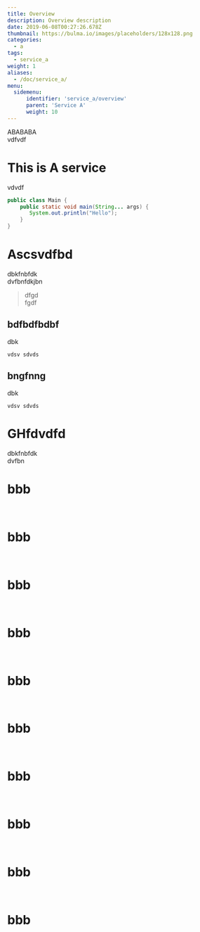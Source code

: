 ```yaml
---
title: Overview
description: Overview description
date: 2019-06-08T00:27:26.678Z
thumbnail: https://bulma.io/images/placeholders/128x128.png
categories:
  - a
tags:
  - service_a
weight: 1
aliases:
  - /doc/service_a/
menu:
  sidemenu:
      identifier: 'service_a/overview'
      parent: 'Service A'
      weight: 10
---
```


ABABABA  
vdfvdf


# This is A service
vdvdf  


```java
public class Main {
    public static void main(String... args) {
       System.out.println("Hello");
    }
}
```




# Ascsvdfbd
dbkfnbfdk  
dvfbnfdkjbn

> dfgd  
> fgdf

## bdfbdfbdbf
dbk

```
vdsv sdvds
```
<!-- <h1 class="bd-anchor-link">HUHUHUHU</h1> -->

## bngfnng
dbk

```
vdsv sdvds
```

# GHfdvdfd
dbkfnbfdk  
dvfbn



<h1>bbb</h1><br><h1>bbb</h1><br><h1>bbb</h1><br><h1>bbb</h1><br><h1>bbb</h1><br><h1>bbb</h1><br><h1>bbb</h1><br><h1>bbb</h1><br><h1>bbb</h1><br><h1>bbb</h1><br>
